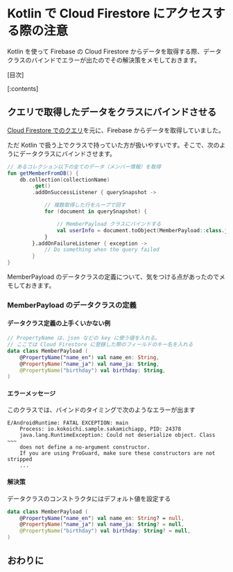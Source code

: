 # Kotlin で Cloud Firestore にアクセスする際の注意
Kotlin を使って Firebase の Cloud Firestore からデータを取得する際、データクラスのバインドでエラーが出たのでその解決策をメモしておきます。

[目次]

[:contents]

## クエリで取得したデータをクラスにバインドさせる
[Cloud Firestore でのクエリ](https://firebase.google.com/docs/firestore/query-data/queries?hl=ja)を元に、Firebase からデータを取得していました。

ただ Kotlin で扱う上でクラスで持っていた方が扱いやすいです。そこで、次のようにデータクラスにバインドさせます。


```kotlin
// あるコレクション以下の全てのデータ（メンバー情報）を取得
fun getMemberFromDB() {
    db.collection(collectionName)
        .get()
        .addOnSuccessListener { querySnapshot ->

            // 複数取得した行をループで回す
            for (document in querySnapshot) {

                // MemberPayload クラスにバインドする
                val userInfo = document.toObject(MemberPayload::class.java)
            }
        }.addOnFailureListener { exception ->
            // Do something when the query failed
        }
}
```

MemberPayload のデータクラスの定義について、気をつける点があったのでメモしておきます。

### MemberPayload のデータクラスの定義

#### データクラス定義の上手くいかない例

```kotlin
// PropertyName は、json などの key に使う値を入れる。
// ここでは Cloud Firestore に登録した際のフィールドのキー名を入れる
data class MemberPayload (
    @PropertyName("name_en") val name_en: String,
    @PropertyName("name_ja") val name_ja: String,
    @PropertyName("birthday") val birthday: String,
)
```

#### エラーメッセージ
このクラスでは、バインドのタイミングで次のようなエラーが出ます

```
E/AndroidRuntime: FATAL EXCEPTION: main
    Process: io.kokoichi.sample.sakamichiapp, PID: 24378
    java.lang.RuntimeException: Could not deserialize object. Class ~~~
    does not define a no-argument constructor. 
    If you are using ProGuard, make sure these constructors are not stripped
    ...
```

#### 解決策
データクラスのコンストラクタにはデフォルト値を設定する

```kotlin
data class MemberPayload (
    @PropertyName("name_en") val name_en: String? = null,
    @PropertyName("name_ja") val name_ja: String? = null,
    @PropertyName("birthday") val birthday: String? = null,
)
```

## おわりに
